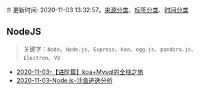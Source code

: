 :alarm_clock: 更新时间: 2020-11-03 13:32:57。[来源分类](../README.md)、[标签分类](../TAGS.md)、[时间分类](../TIMELINE.md)

## NodeJS


> 关键字：`Node`、`Node.js`、`Express`、`Koa`、`egg.js`、`pandora.js`、`Electron`、`V8`



- [2020-11-03-【进阶篇】koa+Mysql的全栈之旅](https://juejin.im/post/6890863842251931662) 
- [2020-11-03-Node.js-沙盒逃逸分析](https://toutiao.io/k/kuuorvj) 